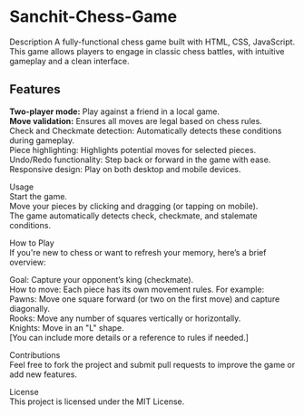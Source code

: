 # Sanchit-Chess-Game
Description
A fully-functional chess game built with HTML, CSS, JavaScript. <br> 
This game allows players to engage in classic chess battles, with intuitive gameplay and a clean interface.<br> 

## Features <br>
**Two-player mode:** Play against a friend in a local game.<br>
**Move validation:** Ensures all moves are legal based on chess rules.<br>
Check and Checkmate detection: Automatically detects these conditions during gameplay.<br>
Piece highlighting: Highlights potential moves for selected pieces.<br>
Undo/Redo functionality: Step back or forward in the game with ease.<br>
Responsive design: Play on both desktop and mobile devices.<br>

Usage<br>
Start the game.<br>
Move your pieces by clicking and dragging (or tapping on mobile).<br>
The game automatically detects check, checkmate, and stalemate conditions.<br>

How to Play <br>
If you're new to chess or want to refresh your memory, here’s a brief overview:<br>

Goal: Capture your opponent’s king (checkmate).<br>
How to move: Each piece has its own movement rules. For example:<br>
Pawns: Move one square forward (or two on the first move) and capture diagonally.<br>
Rooks: Move any number of squares vertically or horizontally.<br>
Knights: Move in an "L" shape.<br>
[You can include more details or a reference to rules if needed.]<br>

Contributions<br>
Feel free to fork the project and submit pull requests to improve the game or add new features.<br>

License<br>
This project is licensed under the MIT License.<br>
